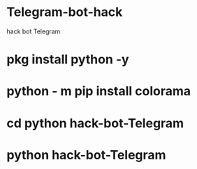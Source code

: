 # Telegram-bot-hack
hack bot Telegram

# pkg install python -y
# python - m pip install colorama
# cd python hack-bot-Telegram
# python hack-bot-Telegram
